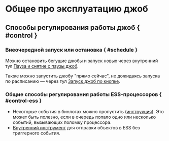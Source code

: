 # Общее про эксплуатацию джоб

## Способы регулирования работы джоб { #control }

### Внеочередной запуск или остановка { #schedule }
Можно остановить бегущие джобы и запуск новых через внутренний тул [Пауза и снятие с паузы джоб](https://direct.yandex.ru/internal_tools/#hourglass_pause_job_tool).

Также можно запустить джобу "прямо сейчас", не дожидаясь запуска по расписанию — через тул [Запуск джоб по кнопке](https://direct.yandex.ru/internal_tools/#hourglass_run_job_tool).

### Общие способы регулирования работы ESS-процессоров { #control-ess }

- Некоторые события в бинлогах можно пропустить ([инструкция](../../guide/jeri/howto-ess-blacklist.md)). Это может быть полезно, если в очередь попало одно или несколько событий, вызывающих поломку процессора.
- [Внутренний инструмент](https://direct.yandex.ru/internal_tools/#sending_objects_to_ess) для отправки объектов в ESS без триггерного события.
